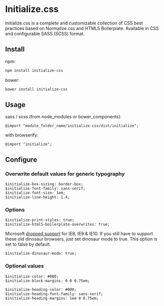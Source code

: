 # Initialize.css
Initialize.css is a complete and customizable collection of CSS best practices based on Normalize.css and HTML5 Boilerplate. Available in CSS and configurable SASS (SCSS) format.

## Install

npm:
```bash
npm install initialize-css
```

bower:
```bash
bower install initialize-css
```

## Usage

sass / scss (from node_modules or bower_components):
```
@import "module_folder_name/initialize-css/dist/initialize";
```

with browserify:
```
@import "initialize";
```

## Configure

### Overwrite default values for generic typography
```
$initialize-box-sizing: border-box;
$initialize-font-family: sans-serif;
$initialize-font-size: 1em;
$initialize-line-height: 1.4;
```

### Options

```
$initialize-print-styles: true;
$initialize-html5-boilerplate-overwrites: true;
```

Microsoft [dropped support](https://www.microsoft.com/en-us/WindowsForBusiness/End-of-IE-support) for IE8, IE9 & IE10. If you still have to support these old dinosaur browsers, just set dinosaur mode to true. This option is set to false by default.
```
$initialize-dinosaur-mode: true;
```

### Optional values
```
$initialize-color: #000;
$initialize-block-margins: 0 0 0.75em;
```

```
$initialize-heading-color: #000;
$initialize-heading-font-family: sans-serif;
$initialize-heading-margins: 1em 0 0.75em;
```
